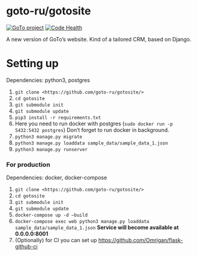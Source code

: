 # goto-ru/gotosite

[![GoTo project](https://img.shields.io/badge/GoTo-project-4bb89b.svg)](https://github.com/goto-ru/project-list) [![Code Health](https://landscape.io/github/goto-ru/gotosite/master/landscape.svg?style=flat)](https://landscape.io/github/goto-ru/gotosite/master)

A new version of GoTo’s website. Kind of a tailored CRM, based on Django.

# Setting up

Dependencies: python3, postgres

1.  `git clone <https://github.com/goto-ru/gotosite/>`
2.  `cd gotosite`
3.  `git submodule init`
4.  `git submodule update`
5.  `pip3 install -r requirements.txt`
6.  Here you need to run docker with postgres (`sudo docker run -p 5432:5432 postgres`) Don’t forget to run docker in background.
7.  `python3 manage.py migrate`
8.  `python3 manage.py loaddata sample_data/sample_data_1.json`
9.  `python3 manage.py runserver`

### For production

Dependencies: docker, docker-compose

1.  `git clone <https://github.com/goto-ru/gotosite/>`
2.  `cd gotosite`
3.  `git submodule init`
4.  `git submodule update`
5.  `docker-compose up -d –build`
6.  `docker-compose exec web python3 manage.py loaddata sample_data/sample_data_1.json`
    **Service will become available at 0.0.0.0:8001**
7.  (Optionally) for CI you can set up <https://github.com/Omrigan/flask-github-ci>
